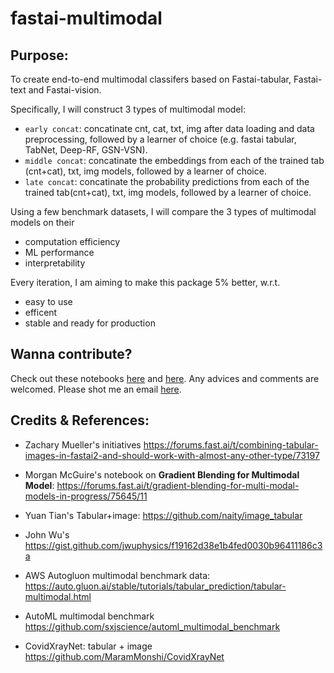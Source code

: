 # fastai-multimodal

## Purpose:

To create end-to-end multimodal classifers based on Fastai-tabular, Fastai-text and Fastai-vision.

Specifically, I will construct 3 types of multimodal model:

- `early concat`: concatinate cnt, cat, txt, img after data loading and data preprocessing, followed by a learner of choice (e.g. fastai tabular, TabNet, Deep-RF, GSN-VSN).
- `middle concat`: concatinate the embeddings from each of the trained tab (cnt+cat), txt, img models, followed by a learner of choice.
- `late concat`: concatinate the probability predictions from each of the trained tab(cnt+cat), txt, img models, followed by a learner of choice.

Using a few benchmark datasets, I will compare the 3 types of multimodal models on their

- computation efficiency
- ML performance
- interpretability

Every iteration, I am aiming to make this package 5% better, w.r.t.
  - easy to use
  - efficent
  - stable and ready for production


## Wanna contribute?

Check out these notebooks [here](https://github.com/wjlgatech/fastai_multimodal/blob/master/nbs/fastai_multimodal.ipynb) and [here](https://github.com/wjlgatech/fastai-multimodal/blob/main/nbs/fastai_multimodal.ipynb). Any advices and comments are welcomed. Please shot me an email [here](wjlgatech@gmail.com).

## Credits & References:

- Zachary Mueller's initiatives https://forums.fast.ai/t/combining-tabular-images-in-fastai2-and-should-work-with-almost-any-other-type/73197

- Morgan McGuire's notebook on **Gradient Blending for Multimodal Model**: https://forums.fast.ai/t/gradient-blending-for-multi-modal-models-in-progress/75645/11

- Yuan Tian's Tabular+image: https://github.com/naity/image_tabular

- John Wu's https://gist.github.com/jwuphysics/f19162d38e1b4fed0030b96411186c3a

- AWS Autogluon multimodal benchmark data: https://auto.gluon.ai/stable/tutorials/tabular_prediction/tabular-multimodal.html

- AutoML multimodal benchmark https://github.com/sxjscience/automl_multimodal_benchmark

- CovidXrayNet: tabular + image https://github.com/MaramMonshi/CovidXrayNet
